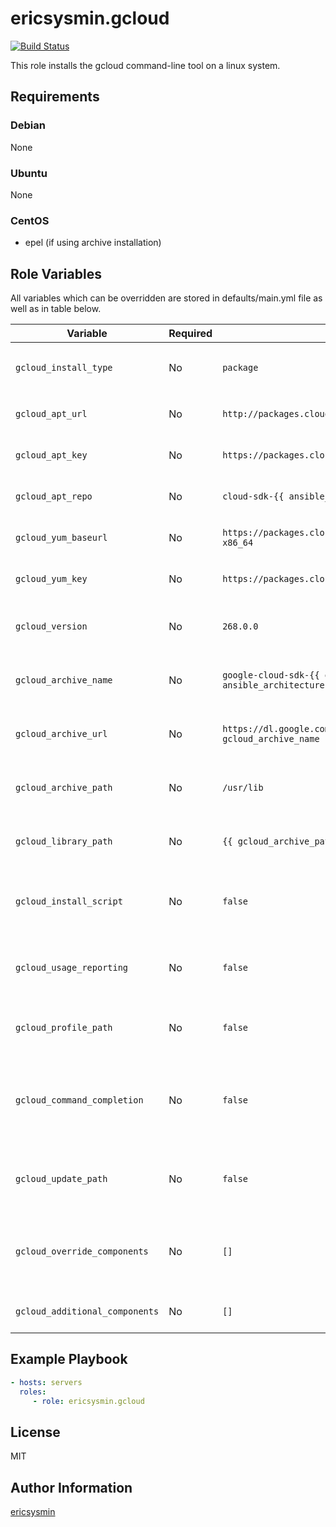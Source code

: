 # ericsysmin.gcloud

[![Build Status](https://travis-ci.org/ericsysmin/ansible-role-gcloud.svg?branch=master)](https://travis-ci.org/ericsysmin/ansible-role-gcloud)

This role installs the gcloud command-line tool on a linux system.

## Requirements

### Debian

None

### Ubuntu

None

### CentOS

-   epel (if using archive installation)

## Role Variables

All variables which can be overridden are stored in defaults/main.yml file as well as in table below.

| Variable                       | Required | Default                                                                                | Comments                                                   |
| ------------------------------ | -------- | -------------------------------------------------------------------------------------- | ---------------------------------------------------------- |
| `gcloud_install_type`          | No       | `package`                                                                              | Type of install `package` or `archive`                     |
| `gcloud_apt_url`               | No       | `http://packages.cloud.google.com/apt`                                                 | URL of the APT Repository                                  |
| `gcloud_apt_key`               | No       | `https://packages.cloud.google.com/apt/doc/apt-key.gpg`                                | GPG Key for the APT Repository                             |
| `gcloud_apt_repo`              | No       | `cloud-sdk-{{ ansible_distribution_release }}`                                         | Name of the APT Repository                                 |
| `gcloud_yum_baseurl`           | No       | `https://packages.cloud.google.com/yum/repos/cloud-sdk-el7-x86_64`                     | URL of the YUM Repository                                  |
| `gcloud_yum_key`               | No       | `https://packages.cloud.google.com/yum/doc/yum-key.gpg`                                | GPG Key for the YUM Repository                             |
| `gcloud_version`               | No       | `268.0.0`                                                                              | Version of google-cloud-sdk to install                     |
| `gcloud_archive_name`          | No       | `google-cloud-sdk-{{ gcloud_version }}-linux-{{ ansible_architecture }}.tar.gz`        | Full length name of gcloud archive                         |
| `gcloud_archive_url`           | No       | `https://dl.google.com/dl/cloudsdk/channels/rapid/downloads/{{ gcloud_archive_name }}` | URL to download the gcloud archive                         |
| `gcloud_archive_path`          | No       | `/usr/lib`                                                                             | Where should we unpack the archive                         |
| `gcloud_library_path`          | No       | `{{ gcloud_archive_path }}/google-cloud-sdk`                                           | Path of the library after archive unpack                   |
| `gcloud_install_script`        | No       | `false`                                                                                | Boolean: Execute install.sh from archive                   |
| `gcloud_usage_reporting`       | No       | `false`                                                                                | Boolean: Disable anonymous usage reporting.                |
| `gcloud_profile_path`          | No       | `false`                                                                                | Profile to update with PATH and completion.                |
| `gcloud_command_completion`    | No       | `false`                                                                                | Boolean: Add a line for command completion in the profile  |
| `gcloud_update_path`           | No       | `false`                                                                                | Boolean: Add a line for path updating in the profile       |
| `gcloud_override_components`   | No       | `[]`                                                                                   | Override the components that would be installed by default |
| `gcloud_additional_components` | No       | `[]`                                                                                   | Additional components to installed                         |

## Example Playbook

```yaml
- hosts: servers
  roles:
     - role: ericsysmin.gcloud
```

## License

MIT

## Author Information

[ericsysmin](https://ericsysmin.com)
